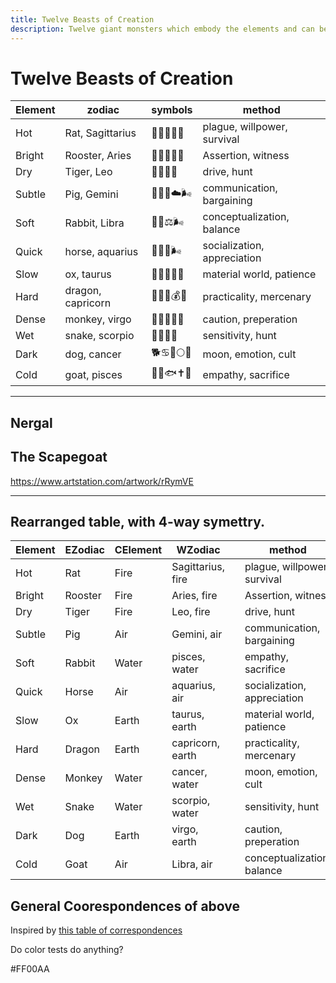 ```yaml
---
title: Twelve Beasts of Creation
description: Twelve giant monsters which embody the elements and can be petitioned for superpowers.
---
```


#  Twelve Beasts of Creation

Element  | zodiac  |  symbols | method
---|---|---|---
Hot  | Rat, Sagittarius  | 🐀♐🏹🦠🔥  | plague, willpower, survival
Bright  | Rooster, Aries  |  🐓♈🐏🔆🔥 | Assertion, witness
Dry  | Tiger, Leo  | 🐅♌🦁🔥  | drive, hunt
Subtle  | Pig, Gemini  | 🐖♊👬☁️🌬  | communication, bargaining
Soft  | Rabbit, Libra  |  🐇♎⚖🌬 | conceptualization, balance
Quick  | horse, aquarius  |  🐎♒🏺🌬 | socialization, appreciation
Slow  | ox, taurus  | 🐂♉🐂🗻🗿  | material world, patience
Hard  | dragon, capricorn | 🐉♑🐐💰🗿  | practicality, mercenary
Dense  | monkey, virgo  | 🐒♍👧🦧🗿  | caution, preperation
Wet  | snake,  scorpio | 🐍♏🦂🌊  | sensitivity, hunt
Dark  | dog, cancer  |  🐕♋🦀🌕🌊 | moon, emotion, cult
Cold  | goat, pisces  | 🐐♓🐟✝️🌊  | empathy, sacrifice



---


## Nergal











## The Scapegoat

https://www.artstation.com/artwork/rRymVE


---

## Rearranged table, with 4-way symettry.

| Element | EZodiac | CElement | WZodiac           |   | method                      | color  |
|---------|---------|----------|-------------------|---|-----------------------------|--------|
| Hot     | Rat     | Fire     | Sagittarius, fire |   | plague, willpower, survival | orange |
| Bright  | Rooster | Fire     | Aries, fire       |   | Assertion, witness          | white  |
| Dry     | Tiger   | Fire     | Leo, fire         |   | drive, hunt                 | yellow |
| Subtle  | Pig     | Air      | Gemini, air       |   | communication, bargaining   | pink   |
| Soft    | Rabbit  | Water    | pisces, water     |   | empathy, sacrifice          | cyan   |
| Quick   | Horse   | Air      | aquarius, air     |   | socialization, appreciation | red    |
| Slow    | Ox      | Earth    | taurus, earth     |   | material world, patience    | brown  |
| Hard    | Dragon  | Earth    | capricorn, earth  |   | practicality, mercenary     | grey   |
| Dense   | Monkey  | Water    | cancer, water     |   | moon, emotion, cult         | blue   |
| Wet     | Snake   | Water    | scorpio, water    |   | sensitivity, hunt           | green  |
| Dark    | Dog     | Earth    | virgo, earth      |   | caution, preperation        | black  |
| Cold    | Goat    | Air      | Libra, air        |   | conceptualization, balance  | purple |



## General Coorespondences of above

Inspired by [this table of correspondences](http://epicsavingthrow.com/dnd/planescape_planes.htm)


Do color tests do anything?

#FF00AA

